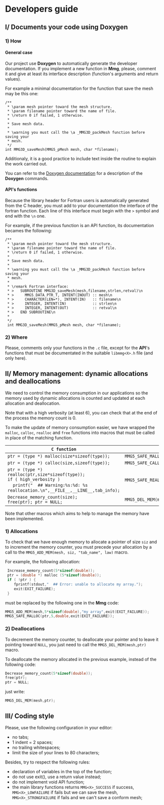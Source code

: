 # Developers guide
## I/ Documents your code using Doxygen
### 1) How
#### General case
Our project use **Doxygen** to automatically generate the developer documentation. If you implement a new function in **Mmg**, please, comment it and give at least its interface description (function's arguments and return values).  

For example a minimal documentation for the function that save the mesh may be this one:
<!-- do not mark this as C code or Doxygen will remove the interesting part -->
```
/**
 * \param mesh pointer toward the mesh structure.
 * \param filename pointer toward the name of file.
 * \return 0 if failed, 1 otherwise.
 *
 * Save mesh data.
 *
 * \warning you must call the \a _MMG3D_packMesh function before saving your
 * mesh.
 */
int MMG3D_saveMesh(MMG5_pMesh mesh, char *filename);
```
Additionaly, it is a good practice to include text inside the routine to explain the work carried out.  

You can refer to the [Doxygen documentation](http://www.stack.nl/~dimitri/doxygen/) for a description of the **Doxygen** commands.

#### API's functions
Because the library header for Fortran users is automatically generated from the C header, you must add to your documentation the interface of the fortran function. Each line of this interface must begin with the `>` symbol and end with the `\n` one.

For example, if the previous function is an API function, its documentation becames the following:
<!-- do not mark this as C code or Doxygen will remove the interesting part -->
```
/**
 * \param mesh pointer toward the mesh structure.
 * \param filename pointer toward the name of file.
 * \return 0 if failed, 1 otherwise.
 *
 * Save mesh data.
 *
 * \warning you must call the \a _MMG3D_packMesh function before saving your
 * mesh.
 *
 * \remark Fortran interface:
 * >   SUBROUTINE MMG3D_saveMesh(mesh,filename,strlen,retval)\n
 * >     MMG5_DATA_PTR_T, INTENT(INOUT) :: mesh\n
 * >     CHARACTER(LEN=*), INTENT(IN)   :: filename\n
 * >     INTEGER, INTENT(IN)            :: strlen\n
 * >     INTEGER, INTENT(OUT)           :: retval\n
 * >   END SUBROUTINE\n
 *
 */
 int MMG3D_saveMesh(MMG5_pMesh mesh, char *filename);
```  

### 2) Where
Please, comments only your functions in the `.c` file, except for the **API**'s functions that must be documentated in the suitable `libmmg<X>.h` file (and only here).

## II/ Memory management: dynamic allocations and deallocations
We need to control the memory consumption in our applications so the memory used by dynamic allocations is counted and updated at each allocation and deallocation.  

Note that with a high verbosity (at least 6), you can check that at the end of the process the memory count is 0.

To make the update of memory consumption easier, we have wrapped the `malloc`, `calloc`, `realloc` and `free` functions into macros that must be called in place of the matching function.

| `C function`  | `Mmg macro`   |
|----------------------|-----------------------------------|
| `ptr = (type *) malloc(size*sizeof(type));`  |  `MMG5_SAFE_MALLOC(ptr,size,type,law);` |
| `ptr = (type *) calloc(size,sizeof(type));`  |  `MMG5_SAFE_CALLOC(ptr,size,type,law);` |
| `ptr = (type *) realloc(ptr,size*sizeof(type));`<br>`if ( high_verbosity )`<br>&nbsp;&nbsp;&nbsp;&nbsp;`printf("  ## Warning:%s:%d: %s reallocation.\n",__FILE__,__LINE__,tab_info);`| `MMG5_SAFE_REALLOC(ptr,prevSize,newSize,type,tab_name,law);` |
| `Decrease_memory_count(size); `<br>`free(ptr); ptr = NULL; `| `MMG5_DEL_MEM(mesh,ptr)`|

Note that other macros which aims to help to manage the memory have been implemented.

### 1) Allocations
To check that we have enough memory to allocate a pointer of size `siz` and to increment the memory counter, you must precede your allocation by a call to the `MMG5_ADD_MEM(mesh, siz, "tab_name", law)` macro.

For example, the following allocation:
```c
 Increase_memory_count(5*sizeof(double));
 ptr = (double *) malloc (5*sizeof(double));
 if ( !ptr ) {
    fprintf(stdout,"  ## Error: unable to allocate my array.");
    exit(EXIT_FAILURE);
 }
```

must be replaced by the following one in the **Mmg** code:
```c
MMG5_ADD_MEM(mesh,5*sizeof(double),"my array",exit(EXIT_FAILURE));
MMG5_SAFE_MALLOC(ptr,5,double,exit(EXIT_FAILURE));
```

### 2) Deallocations
To decrement the memory counter, to deallocate your pointer and to leave it pointing toward `NULL`, you just need to call the `MMG5_DEL_MEM(mesh,ptr)` macro.

To deallocate the memory allocated in the previous example, instead of the following code:
```c
Decrease_memory_count(5*sizeof(double));
free(ptr);
ptr = NULL;
```
just write:
```c
MMG5_DEL_MEM(mesh,ptr);
```

## III/ Coding style
Please, use the following configuration in your editor:
  * no tabs;
  * 1 indent = 2 spaces;
  * no trailing whitespaces;
  * limit the size of your lines to 80 characters;

Besides, try to respect the following rules:
  * declaration of variables in the top of the function;
  * do not use exit(), use a return value instead;
  * do not implement void API function;
  * the main library functions returns `MMG<X>_SUCCESS` if success, `MMG<X>_LOWFAILURE` if fails but we can save the mesh, `MMG<X>_STRONGFAILURE` if fails and we can't save a conform mesh;
